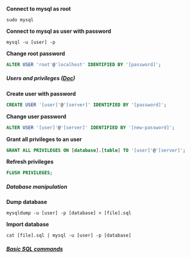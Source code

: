 **Connect to mysql as root**
```shell
sudo mysql
```

**Connect to mysql as user with password**
```shell
mysql -u [user] -p
```

**Change root password**
```SQL
ALTER USER 'root'@'localhost' IDENTIFIED BY '[password]';
```
##### Users and privileges ([Doc](https://www.digitalocean.com/community/tutorials/how-to-create-a-new-user-and-grant-permissions-in-mysql))

**Create user with password**
```sql
CREATE USER '[user]'@'[server]' IDENTIFIED BY '[password]';
```

**Change user password**
```sql
ALTER USER '[user]'@'[server]' IDENTIFIED BY '[new-password]';
```

**Grant all privileges to an user**
```sql
GRANT ALL PRIVILEGES ON [database].[table] TO '[user]'@'[server]';
```

**Refresh privileges**
```sql
FLUSH PRIVILEGES;
```

##### Database manipulation

**Dump database**
```shell
mysqldump -u [user] -p [database] > [file].sql
```

**Import database**
```shell
cat [file].sql | mysql -u [user] -p [database]
```
##### [Basic SQL commands](https://dev.mysql.com/doc/mysql-getting-started/en/)
